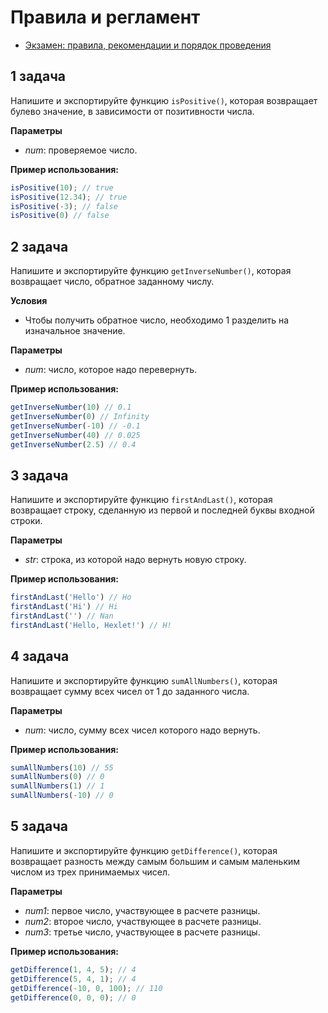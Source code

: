 # Правила и регламент

- [Экзамен: правила, рекомендации и порядок проведения](https://hexly.notion.site/d9289c18871c44508bc7c7f05a51d94f)

## 1 задача

Напишите и экспортируйте функцию `isPositive()`, которая возвращает булево значение, в зависимости от позитивности числа.

**Параметры**

- *num*: проверяемое число.

**Пример использования:**

```javascript
isPositive(10); // true
isPositive(12.34); // true
isPositive(-3); // false
isPositive(0) // false
```

## 2 задача

Напишите и экспортируйте функцию `getInverseNumber()`, которая возвращает число, обратное заданному числу.

**Условия**

- Чтобы получить обратное число, необходимо 1 разделить на изначальное значение.

**Параметры**

- *num*: число, которое надо перевернуть.

**Пример использования:**

```javascript
getInverseNumber(10) // 0.1
getInverseNumber(0) // Infinity
getInverseNumber(-10) // -0.1
getInverseNumber(40) // 0.025
getInverseNumber(2.5) // 0.4
```

## 3 задача

Напишите и экспортируйте функцию `firstAndLast()`, которая возвращает строку, сделанную из первой и последней буквы входной строки.

**Параметры**

- *str*: строка, из которой надо вернуть новую строку.

**Пример использования:**

```javascript
firstAndLast('Hello') // Ho
firstAndLast('Hi') // Hi
firstAndLast('') // Nan
firstAndLast('Hello, Hexlet!') // H!
```

## 4 задача

Напишите и экспортируйте функцию `sumAllNumbers()`, которая возвращает сумму всех чисел от 1 до заданного числа.

**Параметры**

- *num*: число, сумму всех чисел которого надо вернуть.

**Пример использования:**

```javascript
sumAllNumbers(10) // 55
sumAllNumbers(0) // 0
sumAllNumbers(1) // 1
sumAllNumbers(-10) // 0
```

## 5 задача

Напишите и экспортируйте функцию `getDifference()`, которая возвращает разность между самым большим и самым маленьким числом из трех принимаемых чисел.

**Параметры**

- *num1*: первое число, участвующее в расчете разницы.
- *num2*: второе число, участвующее в расчете разницы.
- *num3*: третье число, участвующее в расчете разницы.

**Пример использования:**

```javascript
getDifference(1, 4, 5); // 4
getDifference(5, 4, 1); // 4
getDifference(-10, 0, 100); // 110
getDifference(0, 0, 0); // 0
```
